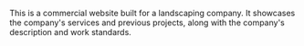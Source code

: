 This is a commercial website built for a landscaping company. It showcases the company's services and previous projects, along with the company's description and work standards.
